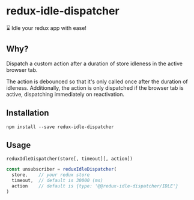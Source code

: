 # redux-idle-dispatcher
:hourglass: Idle your redux app with ease!

## Why?

Dispatch a custom action after a duration of store idleness in the active browser tab.

The action is debounced so that it's only called once after the duration of idleness. Additionally, the action is only dispatched if the browser tab is active, dispatching immediately on reactivation.

## Installation

`npm install --save redux-idle-dispatcher`

## Usage

`reduxIdleDispatcher(store[, timeout][, action])`

```js
const unsubscriber = reduxIdleDispatcher(
  store,    // your redux store
  timeout,  // default is 30000 (ms)
  action    // default is {type: '@@redux-idle-dispatcher/IDLE'}
)
```
